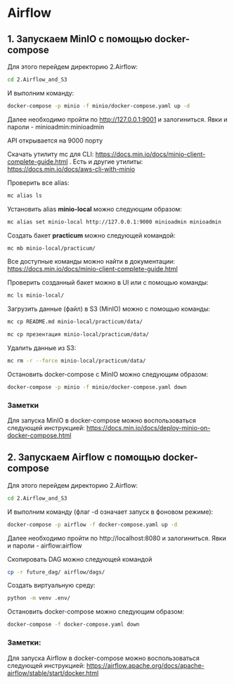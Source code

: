 # Airflow

## 1. Запускаем MinIO с помощью docker-compose

Для этого перейдем директорию 2.Airflow:
```bash
cd 2.Airflow_and_S3
```

И выполним команду:
```bash
docker-compose -p minio -f minio/docker-compose.yaml up -d 
```

Далее необходимо пройти по http://127.0.0.1:9001 и залогиниться. Явки и пароли - minioadmin:minioadmin

API открывается на 9000 порту

Cкачать утилиту mc для СLI: https://docs.min.io/docs/minio-client-complete-guide.html .
Есть и другие утилиты: https://docs.min.io/docs/aws-cli-with-minio

Проверить все alias:
```bash
mc alias ls 
```

Установить alias **minio-local** можно следующим образом:
```bash
mc alias set minio-local http://127.0.0.1:9000 minioadmin minioadmin
```

Создать бакет **practicum** можно следующей командой:
```bash
mc mb minio-local/practicum/
```

Все доступные команды можно найти в документации: https://docs.min.io/docs/minio-client-complete-guide.html

Проверить созданный бакет можно в UI или с помощью команды:
```bash
mc ls minio-local/
```

Загрузить данные (файл) в S3 (MinIO) можно с помощью команды:
```bash
mc cp README.md minio-local/practicum/data/
```

```bash
mc cp презентация minio-local/practicum/data/
```

Удалить данные из S3:
```bash
mc rm -r --force minio-local/practicum/data/
```

Остановить docker-compose c MinIO можно следующим образом:
```bash
docker-compose -p minio -f minio/docker-compose.yaml down 
```

### Заметки

Для запуска MinIO в docker-compose можно воспользоваться следующей инструкцией:
https://docs.min.io/docs/deploy-minio-on-docker-compose.html

## 2. Запускаем Airflow с помощью docker-compose

Для этого перейдем директорию 2.Airflow:
```bash
cd 2.Airflow_and_S3
```

И выполним команду (флаг -d означает запуск в фоновом режиме):
```bash
docker-compose -p airflow -f docker-compose.yaml up -d
```

Далее необходимо пройти по http://localhost:8080 и залогиниться. Явки и пароли - airflow:airflow

Скопировать DAG можно следующей командой
```bash
cp -r future_dag/ airflow/dags/
```

Создать виртуальную среду:
```bash
python -m venv .env/
```

Остановить docker-compose можно следующим образом:
```bash
docker-compose -f docker-compose.yaml down
```

### Заметки:

Для запуска Airflow в docker-compose можно воспользоваться следующей инструкцией:
https://airflow.apache.org/docs/apache-airflow/stable/start/docker.html

